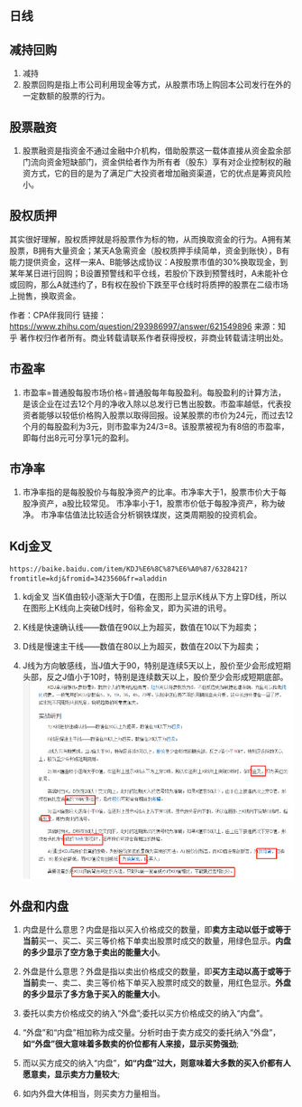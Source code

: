## 日线


## 减持回购
1. 减持
2. 股票回购是指上市公司利用现金等方式，从股票市场上购回本公司发行在外的一定数额的股票的行为。

## 股票融资
1. 股票融资是指资金不通过金融中介机构，借助股票这一载体直接从资金盈余部门流向资金短缺部门，资金供给者作为所有者（股东）享有对企业控制权的融资方式，它的目的是为了满足广大投资者增加融资渠道，它的优点是筹资风险小。


## 股权质押
其实很好理解，股权质押就是将股票作为标的物，从而换取资金的行为。A拥有某股票，B拥有大量资金；某天A急需资金（股权质押手续简单，资金到账快），B有能力提供资金，这样一来A、B能够达成协议：A按股票市值的30%换取现金，到某年某日进行回购；B设置预警线和平仓线，若股价下跌到预警线时，A未能补仓或回购，那么A就违约了，B有权在股价下跌至平仓线时将质押的股票在二级市场上抛售，换取资金。

作者：CPA伴我同行
链接：https://www.zhihu.com/question/293986997/answer/621549896
来源：知乎
著作权归作者所有。商业转载请联系作者获得授权，非商业转载请注明出处。

## 市盈率
1. 市盈率=普通股每股市场价格÷普通股每年每股盈利。每股盈利的计算方法，是该企业在过去12个月的净收入除以总发行已售出股数。市盈率越低，代表投资者能够以较低价格购入股票以取得回报。设某股票的市价为24元，而过去12个月的每股盈利为3元，则市盈率为24/3=8。该股票被视为有8倍的市盈率，即每付出8元可分享1元的盈利。

## 市净率
1. 市净率指的是每股股价与每股净资产的比率。市净率大于1，股票市价大于每股净资产，a股比较常见。 市净率小于1，股票市价低于每股净资产，称为破净。 市净率估值法比较适合分析钢铁煤炭，这类周期股的投资机会。

## Kdj金叉
`https://baike.baidu.com/item/KDJ%E6%8C%87%E6%A0%87/6328421?fromtitle=kdj&fromid=3423560&fr=aladdin`  

1. kdj金叉 当K值由较小逐渐大于D值，在图形上显示K线从下方上穿D线，所以在图形上K线向上突破D线时，俗称金叉，即为买进的讯号。  

2. K线是快速确认线——数值在90以上为超买，数值在10以下为超卖；  

3. D线是慢速主干线——数值在80以上为超买，数值在20以下为超卖；  

4. J线为方向敏感线，当J值大于90，特别是连续5天以上，股价至少会形成短期头部，反之J值小于10时，特别是连续数天以上，股价至少会形成短期底部。
![17](../.vuepress/moneyGu/17.png)

## 外盘和内盘

1. 内盘是什么意思？内盘是指以买入价格成交的数量，即**卖方主动以低于或等于当前**买一、买二、买三等价格下单卖出股票时成交的数量，用绿色显示。**内盘的多少显示了空方急于卖出的能量大小**。  

2. 外盘是什么意思？外盘是指以卖出价格成交的数量，即**买方主动以高于或等于当前**卖一、卖二、卖三等价格下单买入股票时成交的数量，用红色显示。**外盘的多少显示了多方急于买入的能量大小**。  

3. 委托以卖方价格成交的纳入“外盘”;委托以买方价格成交的纳入“内盘”。  

4. “外盘”和“内盘”相加称为成交量。分析时由于卖方成交的委托纳入“外盘”，**如“外盘”很大意味着多数卖的价位都有人来接，显示买势强劲**;  

5. 而以买方成交的纳入“内盘”，**如“内盘”过大，则意味着大多数的买入价都有人愿意卖，显示卖方力量较大**;  

6. 如内外盘大体相当，则买卖方力量相当。

